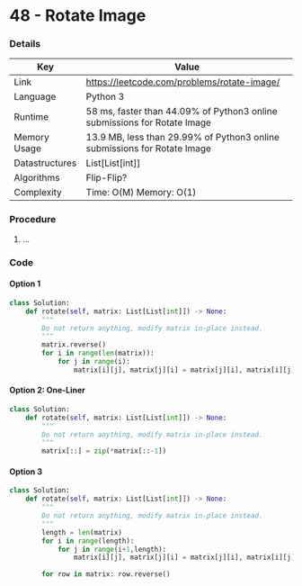 # 48 - Rotate Image

### Details

| Key | Value |
| --- | ----- |
| Link | https://leetcode.com/problems/rotate-image/
| Language | Python 3
| Runtime | 58 ms, faster than 44.09% of Python3 online submissions for Rotate Image
| Memory Usage | 13.9 MB, less than 29.99% of Python3 online submissions for Rotate Image
| Datastructures | List[List[int]]
| Algorithms | Flip-Flip?
| Complexity | Time: O(M) Memory: O(1)

### Procedure

1. ...

### Code

#### Option 1

```python
class Solution:
    def rotate(self, matrix: List[List[int]]) -> None:
        """
        Do not return anything, modify matrix in-place instead.
        """
        matrix.reverse()
        for i in range(len(matrix)):
            for j in range(i):
                matrix[i][j], matrix[j][i] = matrix[j][i], matrix[i][j]
```

#### Option 2: One-Liner

```python
class Solution:
    def rotate(self, matrix: List[List[int]]) -> None:
        """
        Do not return anything, modify matrix in-place instead.
        """
        matrix[::] = zip(*matrix[::-1])
```

#### Option 3

```python
class Solution:
    def rotate(self, matrix: List[List[int]]) -> None:
        """
        Do not return anything, modify matrix in-place instead.
        """
        length = len(matrix)
        for i in range(length):
            for j in range(i+1,length):
                matrix[i][j], matrix[j][i] = matrix[j][i], matrix[i][j]
        
        for row in matrix: row.reverse()
```
